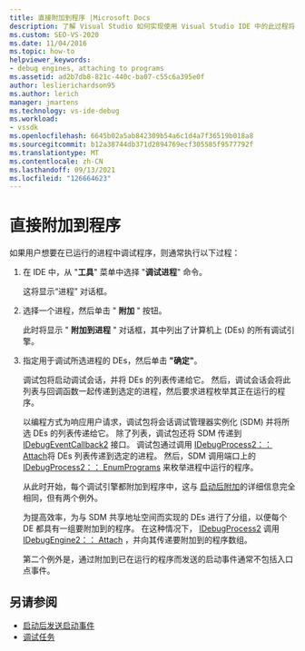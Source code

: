 ```yaml
---
title: 直接附加到程序 |Microsoft Docs
description: 了解 Visual Studio 如何实现使用 Visual Studio IDE 中的此过程将调试引擎附加到已在运行的进程。
ms.custom: SEO-VS-2020
ms.date: 11/04/2016
ms.topic: how-to
helpviewer_keywords:
- debug engines, attaching to programs
ms.assetid: ad2b7db8-821c-440c-ba07-c55c6a395e0f
author: leslierichardson95
ms.author: lerich
manager: jmartens
ms.technology: vs-ide-debug
ms.workload:
- vssdk
ms.openlocfilehash: 6645b02a5ab842309b54a6c1d4a7f36519b018a8
ms.sourcegitcommit: b12a38744db371d2894769ecf305585f9577792f
ms.translationtype: MT
ms.contentlocale: zh-CN
ms.lasthandoff: 09/13/2021
ms.locfileid: "126664623"
---
```

# <a name="attach-directly-to-a-program"></a>直接附加到程序
如果用户想要在已运行的进程中调试程序，则通常执行以下过程：

1. 在 IDE 中，从 "**工具**" 菜单中选择 "**调试进程**" 命令。

    这将显示“进程”  对话框。

2. 选择一个进程，然后单击 " **附加** " 按钮。

    此时将显示 " **附加到进程** " 对话框，其中列出了计算机上 (DEs) 的所有调试引擎。

3. 指定用于调试所选进程的 DEs，然后单击 **"确定"**。

   调试包将启动调试会话，并将 DEs 的列表传递给它。 然后，调试会话会将此列表与回调函数一起传递到选定的进程，然后要求进程枚举其正在运行的程序。

   以编程方式为响应用户请求，调试包将会话调试管理器实例化 (SDM) 并将所选 DEs 的列表传递给它。 除了列表，调试包还将 SDM 传递到 [IDebugEventCallback2](../../extensibility/debugger/reference/idebugeventcallback2.md) 接口。 调试包通过调用 [IDebugProcess2：： Attach](../../extensibility/debugger/reference/idebugprocess2-attach.md)将 DEs 列表传递到选定的进程。 然后，SDM 调用端口上的 [IDebugProcess2：： EnumPrograms](../../extensibility/debugger/reference/idebugprocess2-enumprograms.md) 来枚举进程中运行的程序。

   从此时开始，每个调试引擎都附加到程序中，这与 [启动后附加](../../extensibility/debugger/attaching-after-a-launch.md)的详细信息完全相同，但有两个例外。

   为提高效率，为与 SDM 共享地址空间而实现的 DEs 进行了分组，以便每个 DE 都具有一组要附加到的程序。 在这种情况下， [IDebugProcess2](../../extensibility/debugger/reference/idebugprocess2.md) 调用 [IDebugEngine2：： Attach](../../extensibility/debugger/reference/idebugengine2-attach.md) ，并向其传递要附加到的程序数组。

   第二个例外是，通过附加到已在运行的程序而发送的启动事件通常不包括入口点事件。

## <a name="see-also"></a>另请参阅
- [启动后发送启动事件](../../extensibility/debugger/sending-startup-events-after-a-launch.md)
- [调试任务](../../extensibility/debugger/debugging-tasks.md)
